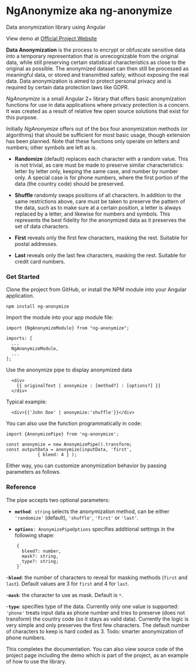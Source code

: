 # NgAnonymize aka ng-anonymize
Data anonymization library using Angular

View demo at [Official Project Website](https://nganon.bachmi.com)

**Data Anonymization** is the process to encrypt or obfuscate sensitive data into a temporary representation that is unrecognizable from the original data, while still preserving certain statistical characteristics as close to the original as possible. The anonymized dataset can then still be processed as meaningful data, or stored and transmitted safely, without exposing the real data. Data anonymization is aimed to protect personal privacy and is required by certain data protection laws like GDPR.

_NgAnonymize_ is a small Angular 2+ library that offers basic anonymization functions for use in data applications where privacy protection is a concern. It was created as a result of relative few open source solutions that exist for this purpose.

Initially _NgAnonymize_ offers out of the box four anonymization methods (or algorithms) that should be sufficient for most basic usage, though extension has been planned. Note that these functions only operate on letters and numbers; other symbols are left as is.

- **Randomize** (default) replaces each character with a random value. This is not trivial, as care must be made to preserve similar characteristics: letter by letter only, keeping the same case, and number by number only. A special case is for phone numbers, where the first portion of the data (the country code) should be preserved.

- **Shuffle** randomly swaps positions of all characters. In addition to the same restrictions above, care must be taken to preserve the pattern of the data, such as to make sure at a certain position, a letter is always replaced by a letter, and likewise for numbers and symbols. This represents the best fidelity for the anonymized data as it preserves the set of data characters.

- **First** reveals only the first few characters, masking the rest. Suitable for postal addresses.

- **Last** reveals only the last few characters, masking the rest. Suitable for credit card numbers.

### Get Started

Clone the project from GitHub, or install the NPM module into your Angular application.

`npm install ng-anonymize`

Import the module into your app module file:

    import {NgAnonymizeModule} from "ng-anonymize";

    imports: [
      ...
      NgAnonymizeModule,
      ...
    ];
      
Use the anonymize pipe to display anonymized data

      <div>
        {{ originalText | anonymize : [method?] : [options?] }}
      </div>
      
Typical example:

      <div>{{'John Doe' | anonymize:'shuffle'}}</div>
      
You can also use the function programmatically in code:

    import {AnonymizePipe} from 'ng-anonymize';
    
    const anonymize = new AnonymizePipe().transform;
    const outputData = anonymize(inputData, 'first', 
                { bleed: 4 } );

Either way, you can customize anonymization behavior by passing parameters as follows.

### Reference

The pipe accepts two optional parameters:

- **`method`**:` string` selects the anonymization method, can be either `'randomize'` (default), `'shuffle'`, `'first'` or `'last'`.

- **`options`**`: AnonymizePipeOptions` specifies additional settings in the following shape:

~~~~
    {
      bleed?: number,
      mask?: string,
      type?: string;
    }`
~~~~    

   -**`bleed`**: the number of characters to reveal for masking methods (`first` and `last`). Default values are 3 for `first` and 4 for `last`.

   -**`mask`**: the character to use as mask. Default is `*`.

   -**`type`**: specifies type of the data. Currently only one value is supported: `'phone'` treats input data as phone number and tries to preserve (does not transform) the country code (so it stays as valid data). Currently the logic is very simple and only preserves the first few characters. The default number of characters to keep is hard coded as 3. Todo: smarter anonymization of phone numbers.

This completes the documentation. You can also view source code of the project page including the demo which is part of the project, as an example of how to use the library.
